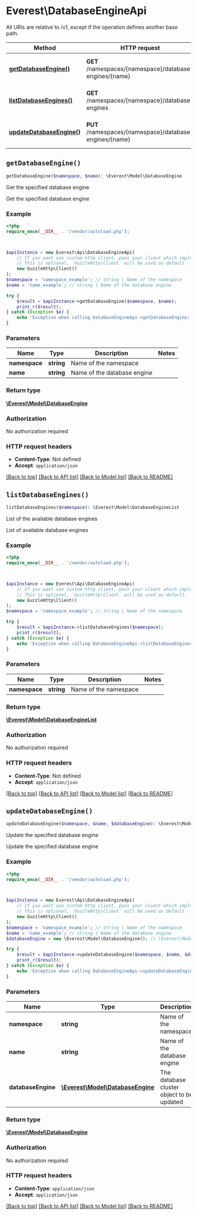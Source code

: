 # Everest\DatabaseEngineApi

All URIs are relative to /v1, except if the operation defines another base path.

| Method | HTTP request | Description |
| ------------- | ------------- | ------------- |
| [**getDatabaseEngine()**](DatabaseEngineApi.md#getDatabaseEngine) | **GET** /namespaces/{namespace}/database-engines/{name} | Get the specified database engine |
| [**listDatabaseEngines()**](DatabaseEngineApi.md#listDatabaseEngines) | **GET** /namespaces/{namespace}/database-engines | List of the available database engines |
| [**updateDatabaseEngine()**](DatabaseEngineApi.md#updateDatabaseEngine) | **PUT** /namespaces/{namespace}/database-engines/{name} | Update the specified database engine |


## `getDatabaseEngine()`

```php
getDatabaseEngine($namespace, $name): \Everest\Model\DatabaseEngine
```

Get the specified database engine

Get the specified database engine

### Example

```php
<?php
require_once(__DIR__ . '/vendor/autoload.php');



$apiInstance = new Everest\Api\DatabaseEngineApi(
    // If you want use custom http client, pass your client which implements `GuzzleHttp\ClientInterface`.
    // This is optional, `GuzzleHttp\Client` will be used as default.
    new GuzzleHttp\Client()
);
$namespace = 'namespace_example'; // string | Name of the namespace
$name = 'name_example'; // string | Name of the database engine

try {
    $result = $apiInstance->getDatabaseEngine($namespace, $name);
    print_r($result);
} catch (Exception $e) {
    echo 'Exception when calling DatabaseEngineApi->getDatabaseEngine: ', $e->getMessage(), PHP_EOL;
}
```

### Parameters

| Name | Type | Description  | Notes |
| ------------- | ------------- | ------------- | ------------- |
| **namespace** | **string**| Name of the namespace | |
| **name** | **string**| Name of the database engine | |

### Return type

[**\Everest\Model\DatabaseEngine**](../Model/DatabaseEngine.md)

### Authorization

No authorization required

### HTTP request headers

- **Content-Type**: Not defined
- **Accept**: `application/json`

[[Back to top]](#) [[Back to API list]](../../README.md#endpoints)
[[Back to Model list]](../../README.md#models)
[[Back to README]](../../README.md)

## `listDatabaseEngines()`

```php
listDatabaseEngines($namespace): \Everest\Model\DatabaseEngineList
```

List of the available database engines

List of available database engines

### Example

```php
<?php
require_once(__DIR__ . '/vendor/autoload.php');



$apiInstance = new Everest\Api\DatabaseEngineApi(
    // If you want use custom http client, pass your client which implements `GuzzleHttp\ClientInterface`.
    // This is optional, `GuzzleHttp\Client` will be used as default.
    new GuzzleHttp\Client()
);
$namespace = 'namespace_example'; // string | Name of the namespace

try {
    $result = $apiInstance->listDatabaseEngines($namespace);
    print_r($result);
} catch (Exception $e) {
    echo 'Exception when calling DatabaseEngineApi->listDatabaseEngines: ', $e->getMessage(), PHP_EOL;
}
```

### Parameters

| Name | Type | Description  | Notes |
| ------------- | ------------- | ------------- | ------------- |
| **namespace** | **string**| Name of the namespace | |

### Return type

[**\Everest\Model\DatabaseEngineList**](../Model/DatabaseEngineList.md)

### Authorization

No authorization required

### HTTP request headers

- **Content-Type**: Not defined
- **Accept**: `application/json`

[[Back to top]](#) [[Back to API list]](../../README.md#endpoints)
[[Back to Model list]](../../README.md#models)
[[Back to README]](../../README.md)

## `updateDatabaseEngine()`

```php
updateDatabaseEngine($namespace, $name, $databaseEngine): \Everest\Model\DatabaseEngine
```

Update the specified database engine

Update the specified database engine

### Example

```php
<?php
require_once(__DIR__ . '/vendor/autoload.php');



$apiInstance = new Everest\Api\DatabaseEngineApi(
    // If you want use custom http client, pass your client which implements `GuzzleHttp\ClientInterface`.
    // This is optional, `GuzzleHttp\Client` will be used as default.
    new GuzzleHttp\Client()
);
$namespace = 'namespace_example'; // string | Name of the namespace
$name = 'name_example'; // string | Name of the database engine
$databaseEngine = new \Everest\Model\DatabaseEngine(); // \Everest\Model\DatabaseEngine | The database cluster object to be updated

try {
    $result = $apiInstance->updateDatabaseEngine($namespace, $name, $databaseEngine);
    print_r($result);
} catch (Exception $e) {
    echo 'Exception when calling DatabaseEngineApi->updateDatabaseEngine: ', $e->getMessage(), PHP_EOL;
}
```

### Parameters

| Name | Type | Description  | Notes |
| ------------- | ------------- | ------------- | ------------- |
| **namespace** | **string**| Name of the namespace | |
| **name** | **string**| Name of the database engine | |
| **databaseEngine** | [**\Everest\Model\DatabaseEngine**](../Model/DatabaseEngine.md)| The database cluster object to be updated | |

### Return type

[**\Everest\Model\DatabaseEngine**](../Model/DatabaseEngine.md)

### Authorization

No authorization required

### HTTP request headers

- **Content-Type**: `application/json`
- **Accept**: `application/json`

[[Back to top]](#) [[Back to API list]](../../README.md#endpoints)
[[Back to Model list]](../../README.md#models)
[[Back to README]](../../README.md)

